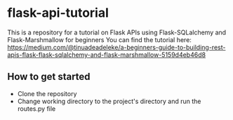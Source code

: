 # flask-api-tutorial
This is a repository for a tutorial on Flask APIs using Flask-SQLalchemy and Flask-Marshmallow for beginners
You can find the tutorial here: https://medium.com/@tinuadeadeleke/a-beginners-guide-to-building-rest-apis-flask-flask-sqlalchemy-and-flask-marshmallow-5159d4eb46d8
## How to get started
- Clone the repository
- Change working directory to the project's directory and run the routes.py file
